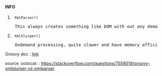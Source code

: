 #### INFO
<ol>
  <li><code> XmlParser() </code></li> <pre> This always creates something like DOM with out any demand. So it quite faster.</pre>
  <li><code> XmlSlurper() </code></li> <pre> Ondemand processing, quite slower and have memory efficiency than XmlParser </pre>
</ol>

Groovy doc : [link](#http://groovy-lang.org/processing-xml.html)

source :octocat: : https://stackoverflow.com/questions/7558019/groovy-xmlslurper-vs-xmlparser
